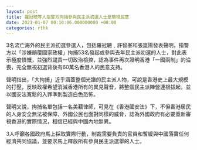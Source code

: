 ```yaml
---
layout: post
title: 羅冠聰等人指警方拘捕參與民主派初選人士是無視民意
date: 2021-01-07 00:10:06.000000000 +08:00
categories: rthk
---
```


3名流亡海外的民主派初選參選人，包括羅冠聰﹑許智峯和張崑陽發表聲明，指警方以「涉嫌顛覆國家政權」拘捕53名發起或參與去年民主派初選的人士，對此表示極度憤慨，並強烈譴責一切政治檢控，認為事件再次證明香港「一國兩制」的淪喪，完全無視初選背後有60萬名香港人的民意支持。

聲明指出，「大拘捕」近乎涵蓋整個光譜的民主派人物，可說是香港史上最大規模的打壓，反映政權希望消滅香港所有的異見聲音，將整個民主派陣營連根拔起，並以國安法寬鬆的入罪準則製造白色恐怖。

聲明又說，拘捕名單包括一名美藉律師，可見在《香港國安法》下，不但香港居民的人身安全無法被保障，外國公民也面對同樣的威脅，認為外國政府有必要重新審視香港的實際情況，相信已經與中國內地無異。

3人呼籲各國政府馬上採取實際行動，制裁需要負責的官員和暫緩與中國落實任何經濟共同協議，並要求馬上釋放所有參與民主派選舉的人士。

